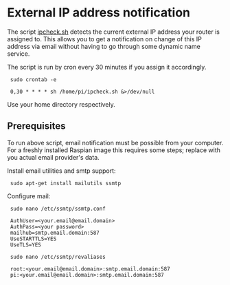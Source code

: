 # External IP address notification

The script [ipcheck.sh](ipcheck.sh) detects the current external IP address your router
is assigned to. This allows you to get a notification on change of this IP address via email
without having to go through some dynamic name service.

The script is run by cron every 30 minutes if you assign it accordingly.

     sudo crontab -e

     0,30 * * * * sh /home/pi/ipcheck.sh &>/dev/null

Use your home directory respectively.

## Prerequisites

To run above script, email notification must be possible from your computer.
For a freshly installed Raspian image this requires some steps; replace with you actual email provider's data.

Install email utilities and smtp support:

     sudo apt-get install mailutils ssmtp

Configure mail:

     sudo nano /etc/ssmtp/ssmtp.conf

     AuthUser=<your.email@email.domain>
     AuthPass=<your password>
     mailhub=smtp.email.domain:587
     UseSTARTTLS=YES
     UseTLS=YES

     sudo nano /etc/ssmtp/revaliases

     root:<your.email@email.domain>:smtp.email.domain:587
     pi:<your.email@email.domain>:smtp.email.domain:587
